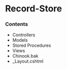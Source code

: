 # Record-Store
<h3>Contents</h3>
<ul><li>Controllers</li>
  <li>Models</li>
  <li>Stored Procedures</li>
  <li>Views</li>
  <li>Chinook.bak</li>
  <li>_Layout.cshtml</li>
  
  
